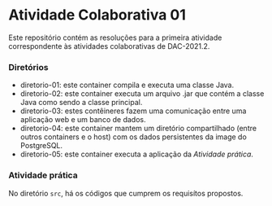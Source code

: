 # Atividade Colaborativa 01

Este repositório contém as resoluções para a primeira atividade correspondente às atividades colaborativas de DAC-2021.2.

### Diretórios
- diretorio-01: este container compila e executa uma classe Java.
- diretorio-02: este container executa um arquivo .jar que contém a classe Java como sendo a classe principal.
- diretorio-03: estes contêineres fazem uma comunicação entre uma aplicação web e um banco de dados.
- diretorio-04: este container mantem um diretório compartilhado (entre outros containers e o host) com os dados persistentes da image do PostgreSQL.
- diretorio-05: este container executa a aplicação da _Atividade prática_.

### Atividade prática

No diretório `src`, há os códigos que cumprem os requisítos propostos.